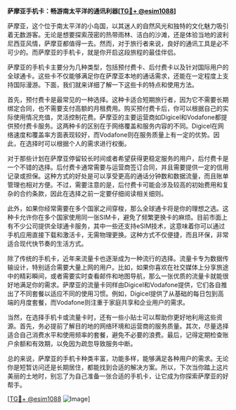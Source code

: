 **萨摩亚手机卡：畅游南太平洋的通讯利器[[TG💪+ @esim1088](https://t.me/s/esim1088)]**

萨摩亚，这个位于南太平洋的小岛国，以其迷人的自然风光和独特的文化魅力吸引着无数游客。无论是想要探索茂密的热带雨林、洁白的沙滩，还是体验当地的波利尼西亚风情，萨摩亚都值得一去。然而，对于旅行者来说，良好的通讯工具是必不可少的。而萨摩亚的手机卡，就是你开启这段旅程的最佳伴侣。

萨摩亚的手机卡主要分为几种类型，包括预付费卡、后付费卡以及针对国际用户的全球通卡。这些卡不仅能够满足你在萨摩亚本地的通话需求，还能在一定程度上支持国际漫游。下面，我们就来详细了解一下这些卡的特点和使用方法。

首先，预付费卡是最常见的一种选择。这种卡适合短期旅行者，因为它不需要长期绑定合同，也不需要支付高额的月租费用。购买预付费卡后，你可以根据自己的实际使用情况充值，灵活控制花费。萨摩亚的主要运营商如Digicel和Vodafone都提供预付费卡服务。这两种卡的区别在于网络覆盖和服务内容的不同。Digicel在网络速度和覆盖率方面表现较好，而Vodafone则在服务质量上有一定的优势。因此，在选择时可以根据个人的需求进行权衡。

对于那些计划在萨摩亚停留较长时间或者希望获得更稳定服务的用户，后付费卡是一个不错的选择。后付费卡通常需要与运营商签订合同，并且需要提供一定的信用记录或担保。这种方式的好处是可以享受更高的通话分钟数和数据流量，而且账单管理也相对方便。不过，需要注意的是，后付费卡可能会涉及较高的初始费用和复杂的合约条款，因此在选择之前一定要仔细阅读相关细则。

此外，如果你经常需要在多个国家之间穿梭，那么全球通卡将是你的理想之选。这种卡允许你在多个国家使用同一张SIM卡，避免了频繁更换卡的麻烦。目前市面上有不少公司提供全球通卡服务，其中一些还支持eSIM技术，这意味着你可以通过手机应用直接下载和激活卡，无需物理更换。这种方式不仅便捷，而且环保，非常适合现代快节奏的生活方式。

除了传统的手机卡，近年来流量卡也逐渐成为一种流行的选择。流量卡专为数据传输设计，特别适合需要大量上网的用户。比如，如果你喜欢在社交媒体上分享旅途中的精彩瞬间，或者需要实时查看邮件和地图导航，那么一张优质的流量卡就能很好地满足你的需求。萨摩亚的流量卡同样由Digicel和Vodafone提供，它们各自推出了不同套餐以适应不同的使用习惯。例如，Digicel提供了从基础的每日包到高端的月度套餐，而Vodafone则注重于家庭共享和企业用户的需求。

当然，在选择手机卡或流量卡时，还有一些小贴士可以帮助你更好地利用这些资源。首先，务必提前了解目的地的网络环境和运营商的服务质量。其次，尽量选择适合自己消费水平和使用频率的套餐，避免不必要的浪费。最后，记得定期检查账户余额和有效期，以免因为疏忽导致服务中断。

总的来说，萨摩亚的手机卡种类丰富，功能多样，能够满足各种用户的需求。无论你是短暂访问还是长期居住，都能找到合适的解决方案。所以，下次当你踏上这片美丽的土地时，别忘了为自己准备一张合适的手机卡，让它成为你探索萨摩亚的好帮手。

[[TG💪+ @esim1088](https://t.me/s/esim1088) ![Image](https://i.postimg.cc/4NQfJmqS/Snipaste-2025-05-13-00-14-12.png)]